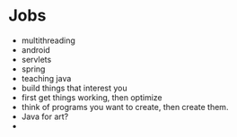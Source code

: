 # Jobs

- multithreading
- android
- servlets
- spring
- teaching java
- build things that interest you
- first get things working, then optimize
- think of programs you want to create, then create them.
- Java for art?
- 